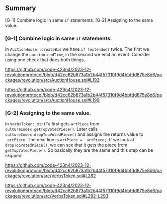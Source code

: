 ## Summary
[G-1] Combine logic in same `if` statements.
[G-2] Assigning to the same value.

### [G-1] Combine logic in same `if` statements.
In `AuctionHouse::createBid` we have `if (extended)` twice. The first we change the `auction.endTime`, in the second we emit an event. Consider using one check that does both things.

https://github.com/code-423n4/2023-12-revolutionprotocol/blob/d42cc62b873a1b2b44f57310f9d4bbfdd875e8d6/packages/revolution/src/AuctionHouse.sol#L192

https://github.com/code-423n4/2023-12-revolutionprotocol/blob/d42cc62b873a1b2b44f57310f9d4bbfdd875e8d6/packages/revolution/src/AuctionHouse.sol#L199

### [G-2] Assigning to the same value.
In `VerbsToken:_mintTo` first gets `artPiece` from `cultureIndex.getTopVotedPiece()`. Later calls `cultureIndex.dropTopVotedPiece()` and assigns the returns value to `_artPiece`. The next line is `artPiece = _artPiece;`. If we look at `dropTopVotedPiece()`, we can see that it gets the piece from `getTopVotedPiece()`. So basically they are the same and this step can be skipped.

https://github.com/code-423n4/2023-12-revolutionprotocol/blob/d42cc62b873a1b2b44f57310f9d4bbfdd875e8d6/packages/revolution/src/VerbsToken.sol#L282

https://github.com/code-423n4/2023-12-revolutionprotocol/blob/d42cc62b873a1b2b44f57310f9d4bbfdd875e8d6/packages/revolution/src/VerbsToken.sol#L292-L293